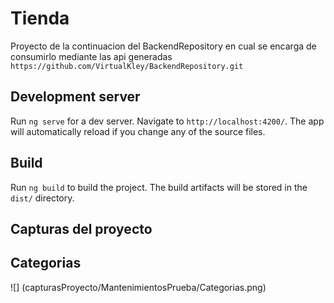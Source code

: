 # Tienda

Proyecto de la continuacion del BackendRepository en cual se encarga de consumirlo mediante las api generadas `https://github.com/VirtualKley/BackendRepository.git`

## Development server

Run `ng serve` for a dev server. Navigate to `http://localhost:4200/`. The app will automatically reload if you change any of the source files.

## Build

Run `ng build` to build the project. The build artifacts will be stored in the `dist/` directory.

## Capturas del proyecto
## Categorias

![] (capturasProyecto/MantenimientosPrueba/Categorias.png)